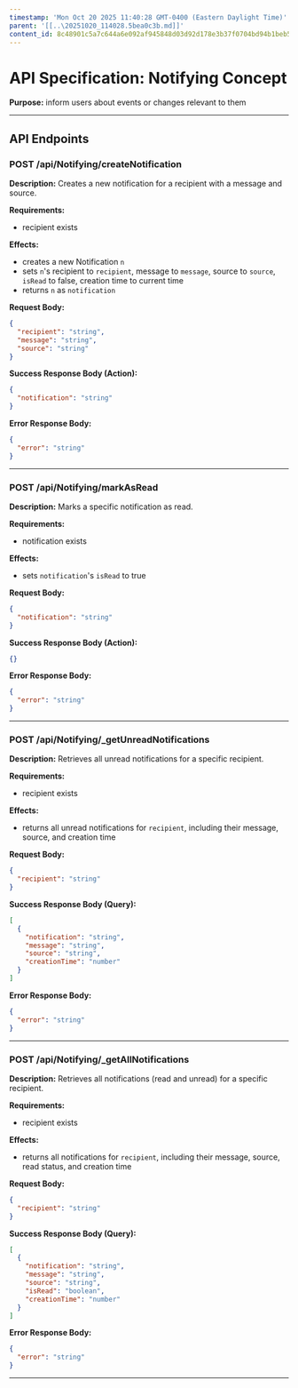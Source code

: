 ```yaml
---
timestamp: 'Mon Oct 20 2025 11:40:28 GMT-0400 (Eastern Daylight Time)'
parent: '[[..\20251020_114028.5bea0c3b.md]]'
content_id: 8c48901c5a7c644a6e092af945848d03d92d178e3b37f0704bd94b1beb51e02c
---
```


# API Specification: Notifying Concept

**Purpose:** inform users about events or changes relevant to them

***

## API Endpoints

### POST /api/Notifying/createNotification

**Description:** Creates a new notification for a recipient with a message and source.

**Requirements:**

* recipient exists

**Effects:**

* creates a new Notification `n`
* sets `n`'s recipient to `recipient`, message to `message`, source to `source`, `isRead` to false, creation time to current time
* returns `n` as `notification`

**Request Body:**

```json
{
  "recipient": "string",
  "message": "string",
  "source": "string"
}
```

**Success Response Body (Action):**

```json
{
  "notification": "string"
}
```

**Error Response Body:**

```json
{
  "error": "string"
}
```

***

### POST /api/Notifying/markAsRead

**Description:** Marks a specific notification as read.

**Requirements:**

* notification exists

**Effects:**

* sets `notification`'s `isRead` to true

**Request Body:**

```json
{
  "notification": "string"
}
```

**Success Response Body (Action):**

```json
{}
```

**Error Response Body:**

```json
{
  "error": "string"
}
```

***

### POST /api/Notifying/\_getUnreadNotifications

**Description:** Retrieves all unread notifications for a specific recipient.

**Requirements:**

* recipient exists

**Effects:**

* returns all unread notifications for `recipient`, including their message, source, and creation time

**Request Body:**

```json
{
  "recipient": "string"
}
```

**Success Response Body (Query):**

```json
[
  {
    "notification": "string",
    "message": "string",
    "source": "string",
    "creationTime": "number"
  }
]
```

**Error Response Body:**

```json
{
  "error": "string"
}
```

***

### POST /api/Notifying/\_getAllNotifications

**Description:** Retrieves all notifications (read and unread) for a specific recipient.

**Requirements:**

* recipient exists

**Effects:**

* returns all notifications for `recipient`, including their message, source, read status, and creation time

**Request Body:**

```json
{
  "recipient": "string"
}
```

**Success Response Body (Query):**

```json
[
  {
    "notification": "string",
    "message": "string",
    "source": "string",
    "isRead": "boolean",
    "creationTime": "number"
  }
]
```

**Error Response Body:**

```json
{
  "error": "string"
}
```

***
